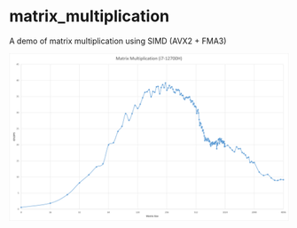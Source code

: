 # matrix_multiplication
A demo of matrix multiplication using SIMD (AVX2 + FMA3)

![image](https://github.com/bobqianic/matrix_multiplication/blob/main/Picture1.png?raw=true)
